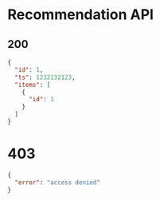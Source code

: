 # Recommendation API

## 200
```json
{
  "id": 1,
  "ts": 1232132123,
  "items": [
    {
      "id": 1
    }
  ]
}
```

# 403
```json
{
  "error": "access denied"
}
```
